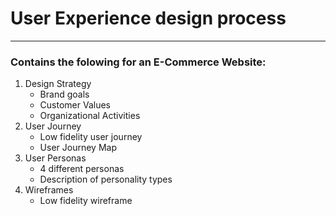 # User Experience design process
__________________________________________________

### Contains the folowing for an E-Commerce Website:

1. Design Strategy
	- Brand goals
	- Customer Values
	- Organizational Activities
2. User Journey
	- Low fidelity user journey
	- User Journey Map
3. User Personas
	- 4 different personas
	- Description of personality types
4. Wireframes
	- Low fidelity wireframe
